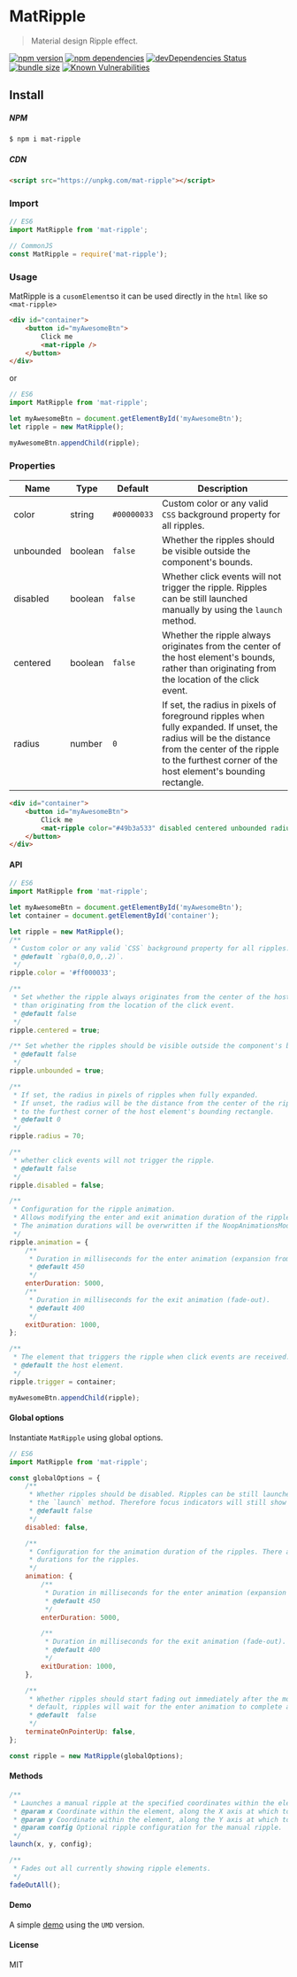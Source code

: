 # MatRipple

> Material design Ripple effect.

[![npm version](https://badgen.net/npm/v/mat-ripple)](https://www.npmjs.com/package/mat-ripple) [![npm dependencies](https://badgen.net/david/dep/moustafajazzar/mat-ripple)](https://david-dm.org/moustafajazzar/mat-ripple) [![devDependencies Status](https://david-dm.org/moustafajazzar/mat-ripple/dev-status.svg)](https://david-dm.org/moustafajazzar/mat-ripple?type=dev) [![bundle size](https://badgen.net/bundlephobia/minzip/mat-ripple)](https://bundlephobia.com/result?p=mat-ripple) [![Known Vulnerabilities](https://snyk.io/test/github/moustafajazzar/mat-ripple/badge.svg)](https://snyk.io/test/github/moustafajazzar/mat-ripple)

## Install

##### NPM

```bash
$ npm i mat-ripple
```

##### CDN

```html
<script src="https://unpkg.com/mat-ripple"></script>
```

### Import

```javascript
// ES6
import MatRipple from 'mat-ripple';

// CommonJS
const MatRipple = require('mat-ripple');
```

### Usage

MatRipple is a `cusomElement`so it can be used directly in the `html` like so `<mat-ripple>`

```html
<div id="container">
	<button id="myAwesomeBtn">
		Click me
		<mat-ripple />
	</button>
</div>
```

or

```javascript
// ES6
import MatRipple from 'mat-ripple';

let myAwesomeBtn = document.getElementById('myAwesomeBtn');
let ripple = new MatRipple();

myAwesomeBtn.appendChild(ripple);
```

### Properties

| Name      | Type    | Default     | Description                                                                                                                                                                                                      |
| --------- | ------- | ----------- | ---------------------------------------------------------------------------------------------------------------------------------------------------------------------------------------------------------------- |
| color     | string  | `#00000033` | Custom color or any valid `CSS` background property for all ripples.                                                                                                                                             |
| unbounded | boolean | `false`     | Whether the ripples should be visible outside the component's bounds.                                                                                                                                            |
| disabled  | boolean | `false`     | Whether click events will not trigger the ripple. Ripples can be still launched manually by using the `launch` method.                                                                                           |
| centered  | boolean | `false`     | Whether the ripple always originates from the center of the host element's bounds, rather than originating from the location of the click event.                                                                 |
| radius    | number  | `0`         | If set, the radius in pixels of foreground ripples when fully expanded. If unset, the radius will be the distance from the center of the ripple to the furthest corner of the host element's bounding rectangle. |

```html
<div id="container">
	<button id="myAwesomeBtn">
		Click me
		<mat-ripple color="#49b3a533" disabled centered unbounded radius="70" />
	</button>
</div>
```

#### API

```javascript
// ES6
import MatRipple from 'mat-ripple';

let myAwesomeBtn = document.getElementById('myAwesomeBtn');
let container = document.getElementById('container');

let ripple = new MatRipple();
/**
 * Custom color or any valid `CSS` background property for all ripples.
 * @default `rgba(0,0,0,.2)`.
 */
ripple.color = '#ff000033';

/**
 * Set whether the ripple always originates from the center of the host element's bounds, rather
 * than originating from the location of the click event.
 * @default false
 */
ripple.centered = true;

/** Set whether the ripples should be visible outside the component's bounds.
 * @default false
 */
ripple.unbounded = true;

/**
 * If set, the radius in pixels of ripples when fully expanded.
 * If unset, the radius will be the distance from the center of the ripple
 * to the furthest corner of the host element's bounding rectangle.
 * @default 0
 */
ripple.radius = 70;

/**
 * whether click events will not trigger the ripple.
 * @default false
 */
ripple.disabled = false;

/**
 * Configuration for the ripple animation.
 * Allows modifying the enter and exit animation duration of the ripples.
 * The animation durations will be overwritten if the NoopAnimationsModule is being used.
 */
ripple.animation = {
	/**
	 * Duration in milliseconds for the enter animation (expansion from point of contact).
	 * @default 450
	 */
	enterDuration: 5000,
	/**
	 * Duration in milliseconds for the exit animation (fade-out).
	 * @default 400
	 */
	exitDuration: 1000,
};

/**
 * The element that triggers the ripple when click events are received.
 * @default the host element.
 */
ripple.trigger = container;

myAwesomeBtn.appendChild(ripple);
```

#### Global options

Instantiate `MatRipple` using global options.

```javascript
// ES6
import MatRipple from 'mat-ripple';

const globalOptions = {
	/**
	 * Whether ripples should be disabled. Ripples can be still launched manually by using
	 * the `launch` method. Therefore focus indicators will still show up.
	 * @default false
	 */
	disabled: false,

	/**
	 * Configuration for the animation duration of the ripples. There are two phases with different
	 * durations for the ripples.
	 */
	animation: {
		/**
		 * Duration in milliseconds for the enter animation (expansion from point of contact).
		 * @default 450
		 */
		enterDuration: 5000,

		/**
		 * Duration in milliseconds for the exit animation (fade-out).
		 * @default 400
		 */
		exitDuration: 1000,
	},

	/**
	 * Whether ripples should start fading out immediately after the mouse or touch is released. By
	 * default, ripples will wait for the enter animation to complete and for mouse or touch release.
	 * @default  false
	 */
	terminateOnPointerUp: false,
};

const ripple = new MatRipple(globalOptions);
```

#### Methods

```javascript
/**
 * Launches a manual ripple at the specified coordinates within the element.
 * @param x Coordinate within the element, along the X axis at which to fade-in the ripple.
 * @param y Coordinate within the element, along the Y axis at which to fade-in the ripple.
 * @param config Optional ripple configuration for the manual ripple.
 */
launch(x, y, config);

/**
 * Fades out all currently showing ripple elements.
 */
fadeOutAll();
```

#### Demo

A simple [demo](https://codepen.io/MoustafaJazzar/pen/WBYpLN) using the `UMD` version.

#### License

MIT
